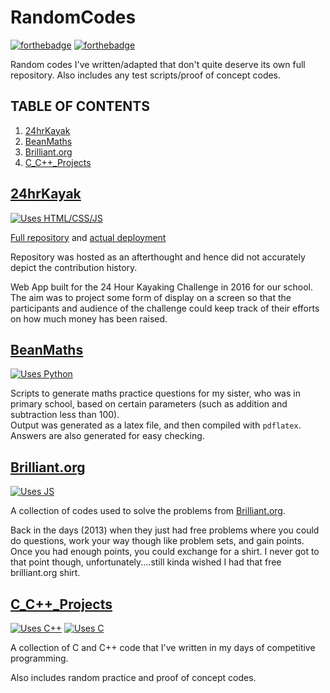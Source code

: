 # RandomCodes

[![forthebadge](https://forthebadge.com/images/badges/powered-by-oxygen.svg)](https://forthebadge.com)
[![forthebadge](https://forthebadge.com/images/badges/made-with-python.svg)](https://forthebadge.com)

Random codes I've written/adapted that don't quite deserve its own full repository. Also includes any test scripts/proof of concept codes.

## TABLE OF CONTENTS

1. [ 24hrKayak ](#id_1 "24hrKayak")
2. [ BeanMaths ](#id_2 "BeanMaths")
3. [ Brilliant.org ](#id_3 "Brilliant.org")
4. [ C_C++_Projects ](#id_3 "C_C++_Projects")

<a name="id_1"></a>
## [ 24hrKayak ](//github.com/sunjerry019/RandomCodes/tree/master/24hrKayak)

[![Uses HTML/CSS/JS](https://img.shields.io/badge/Uses-HTML&sol;CSS&sol;JS-brightgreen.svg?style=for-the-badge)](//shields.io/)

[Full repository](//github.com/yicheng340/StaticKayakingTimerDisplay "yicheng340/StaticKayakingTimerDisplay") and [actual deployment](//infocommsociety.com/~yicheng/24hrkayak/)

Repository was hosted as an afterthought and hence did not accurately depict the contribution history.

Web App built for the 24 Hour Kayaking Challenge in 2016 for our school. The aim was to project some form of display on a screen so that the participants and audience of the challenge could keep track of their efforts on how much money has been raised.

<a name="id_2"></a>
## [ BeanMaths ](//github.com/sunjerry019/RandomCodes/tree/master/BeanMaths)

[![Uses Python](https://img.shields.io/badge/Uses-Python-blue.svg?style=for-the-badge)](//shields.io/)

Scripts to generate maths practice questions for my sister, who was in primary school, based on certain parameters (such as addition and subtraction less than 100). <br>
Output was generated as a latex file, and then compiled with `pdflatex`. Answers are also generated for easy checking.

<a name="id_3"></a>
## [ Brilliant.org ](//github.com/sunjerry019/RandomCodes/tree/master/Brilliant.org)

[![Uses JS](https://img.shields.io/badge/Uses-JavaScript-brightgreen.svg?style=for-the-badge&logo=JavaScript)](//shields.io/)

A collection of codes used to solve the problems from [Brilliant.org](//brilliant.org).

Back in the days (2013) when they just had free problems where you could do questions, work your way though like problem sets, and gain points. Once you had enough points, you could exchange for a shirt. I never got to that point though, unfortunately....still kinda wished I had that free brilliant.org shirt.

<a name="id_4"></a>
## [ C_C++_Projects ](//github.com/sunjerry019/RandomCodes/tree/master/C_C++_Projects)

[![Uses C++](https://img.shields.io/badge/Uses-C++-orange.svg?style=for-the-badge)](//shields.io/)
[![Uses C](https://img.shields.io/badge/Uses-C-orange.svg?style=for-the-badge)](//shields.io/)

A collection of C and C++ code that I've written in my days of competitive programming.

Also includes random practice and proof of concept codes.
